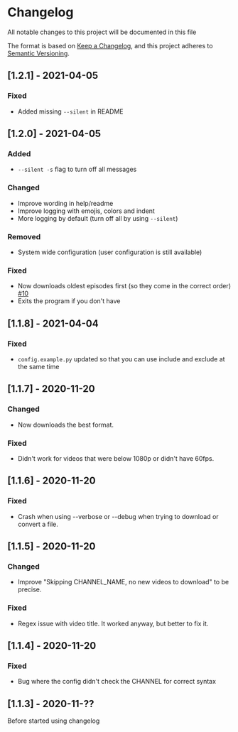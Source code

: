 # Changelog

All notable changes to this project will be documented in this file

The format is based on [Keep a Changelog](https://keepachangelog.com/en/1.0.0/),
and this project adheres to [Semantic Versioning](https://semver.org/spec/v2.0.0.html).

## [1.2.1] - 2021-04-05

### Fixed

- Added missing `--silent` in README

## [1.2.0] - 2021-04-05

### Added

- `--silent -s` flag to turn off all messages

### Changed

- Improve wording in help/readme
- Improve logging with emojis, colors and indent
- More logging by default (turn off all by using `--silent`)

### Removed

- System wide configuration (user configuration is still available)

### Fixed

- Now downloads oldest episodes first (so they come in the correct order) [#10](https://github.com/Senth/youtube-series-downloader/issues/10)
- Exits the program if you don't have

## [1.1.8] - 2021-04-04

### Fixed

- `config.example.py` updated so that you can use include and exclude at the same time

## [1.1.7] - 2020-11-20

### Changed

- Now downloads the best format.

### Fixed

- Didn't work for videos that were below 1080p or didn't have 60fps.

## [1.1.6] - 2020-11-20

### Fixed

- Crash when using --verbose or --debug when trying to download or convert a file.

## [1.1.5] - 2020-11-20

### Changed

- Improve "Skipping CHANNEL_NAME, no new videos to download" to be precise.

### Fixed

- Regex issue with video title. It worked anyway, but better to fix it.

## [1.1.4] - 2020-11-20

### Fixed

- Bug where the config didn't check the CHANNEL for correct syntax

## [1.1.3] - 2020-11-??

Before started using changelog
